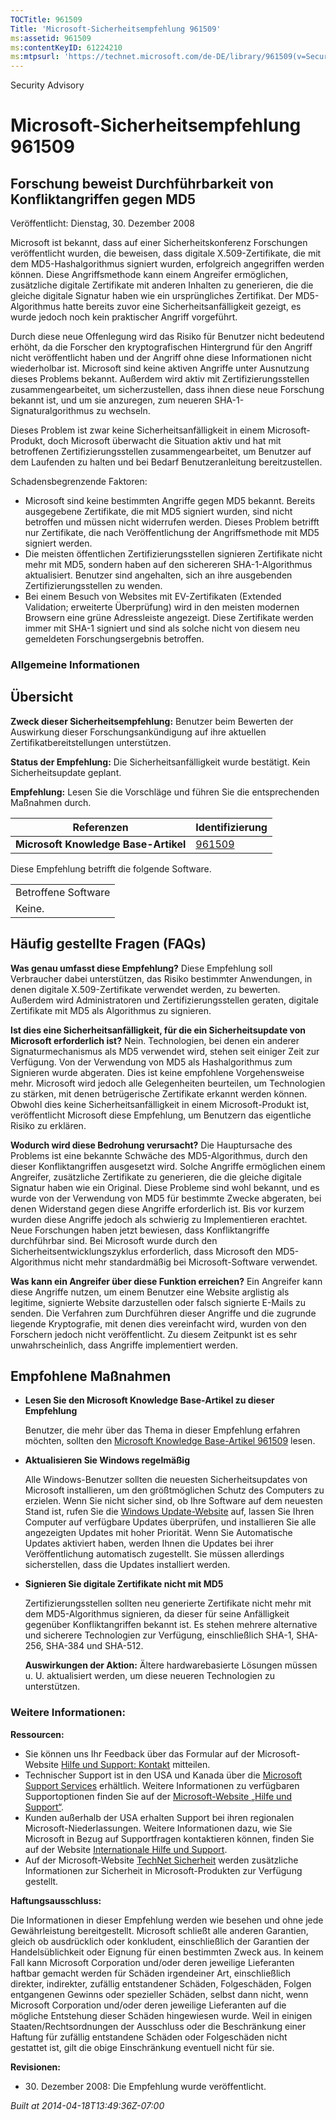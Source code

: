 ```yaml
---
TOCTitle: 961509
Title: 'Microsoft-Sicherheitsempfehlung 961509'
ms:assetid: 961509
ms:contentKeyID: 61224210
ms:mtpsurl: 'https://technet.microsoft.com/de-DE/library/961509(v=Security.10)'
---
```


Security Advisory

Microsoft-Sicherheitsempfehlung 961509
======================================

Forschung beweist Durchführbarkeit von Konfliktangriffen gegen MD5
------------------------------------------------------------------

Veröffentlicht: Dienstag, 30. Dezember 2008

Microsoft ist bekannt, dass auf einer Sicherheitskonferenz Forschungen veröffentlicht wurden, die beweisen, dass digitale X.509-Zertifikate, die mit dem MD5-Hashalgorithmus signiert wurden, erfolgreich angegriffen werden können. Diese Angriffsmethode kann einem Angreifer ermöglichen, zusätzliche digitale Zertifikate mit anderen Inhalten zu generieren, die die gleiche digitale Signatur haben wie ein ursprüngliches Zertifikat. Der MD5-Algorithmus hatte bereits zuvor eine Sicherheitsanfälligkeit gezeigt, es wurde jedoch noch kein praktischer Angriff vorgeführt.

Durch diese neue Offenlegung wird das Risiko für Benutzer nicht bedeutend erhöht, da die Forscher den kryptografischen Hintergrund für den Angriff nicht veröffentlicht haben und der Angriff ohne diese Informationen nicht wiederholbar ist. Microsoft sind keine aktiven Angriffe unter Ausnutzung dieses Problems bekannt. Außerdem wird aktiv mit Zertifizierungsstellen zusammengearbeitet, um sicherzustellen, dass ihnen diese neue Forschung bekannt ist, und um sie anzuregen, zum neueren SHA-1-Signaturalgorithmus zu wechseln.

Dieses Problem ist zwar keine Sicherheitsanfälligkeit in einem Microsoft-Produkt, doch Microsoft überwacht die Situation aktiv und hat mit betroffenen Zertifizierungsstellen zusammengearbeitet, um Benutzer auf dem Laufenden zu halten und bei Bedarf Benutzeranleitung bereitzustellen.

Schadensbegrenzende Faktoren:

-   Microsoft sind keine bestimmten Angriffe gegen MD5 bekannt. Bereits ausgegebene Zertifikate, die mit MD5 signiert wurden, sind nicht betroffen und müssen nicht widerrufen werden. Dieses Problem betrifft nur Zertifikate, die nach Veröffentlichung der Angriffsmethode mit MD5 signiert werden.
-   Die meisten öffentlichen Zertifizierungsstellen signieren Zertifikate nicht mehr mit MD5, sondern haben auf den sichereren SHA-1-Algorithmus aktualisiert. Benutzer sind angehalten, sich an ihre ausgebenden Zertifizierungsstellen zu wenden.
-   Bei einem Besuch von Websites mit EV-Zertifikaten (Extended Validation; erweiterte Überprüfung) wird in den meisten modernen Browsern eine grüne Adressleiste angezeigt. Diese Zertifikate werden immer mit SHA-1 signiert und sind als solche nicht von diesem neu gemeldeten Forschungsergebnis betroffen.

### Allgemeine Informationen

Übersicht
---------

**Zweck dieser Sicherheitsempfehlung:** Benutzer beim Bewerten der Auswirkung dieser Forschungsankündigung auf ihre aktuellen Zertifikatbereitstellungen unterstützen.

**Status der Empfehlung:** Die Sicherheitsanfälligkeit wurde bestätigt. Kein Sicherheitsupdate geplant.

**Empfehlung:** Lesen Sie die Vorschläge und führen Sie die entsprechenden Maßnahmen durch.

| Referenzen                           | Identifizierung                                  |
|--------------------------------------|--------------------------------------------------|
| **Microsoft Knowledge Base-Artikel** | [961509](http://support.microsoft.com/kb/961509) |

Diese Empfehlung betrifft die folgende Software.

|                     |
|---------------------|
| Betroffene Software |
| Keine.              |

Häufig gestellte Fragen (FAQs)
------------------------------

**Was genau umfasst diese Empfehlung?**
Diese Empfehlung soll Verbraucher dabei unterstützen, das Risiko bestimmter Anwendungen, in denen digitale X.509-Zertifikate verwendet werden, zu bewerten. Außerdem wird Administratoren und Zertifizierungsstellen geraten, digitale Zertifikate mit MD5 als Algorithmus zu signieren.

**Ist dies eine Sicherheitsanfälligkeit, für die ein Sicherheitsupdate von Microsoft erforderlich ist?**
Nein. Technologien, bei denen ein anderer Signaturmechanismus als MD5 verwendet wird, stehen seit einiger Zeit zur Verfügung. Von der Verwendung von MD5 als Hashalgorithmus zum Signieren wurde abgeraten. Dies ist keine empfohlene Vorgehensweise mehr. Microsoft wird jedoch alle Gelegenheiten beurteilen, um Technologien zu stärken, mit denen betrügerische Zertifikate erkannt werden können. Obwohl dies keine Sicherheitsanfälligkeit in einem Microsoft-Produkt ist, veröffentlicht Microsoft diese Empfehlung, um Benutzern das eigentliche Risiko zu erklären.

**Wodurch wird diese Bedrohung verursacht?**
Die Hauptursache des Problems ist eine bekannte Schwäche des MD5-Algorithmus, durch den dieser Konfliktangriffen ausgesetzt wird. Solche Angriffe ermöglichen einem Angreifer, zusätzliche Zertifikate zu generieren, die die gleiche digitale Signatur haben wie ein Original. Diese Probleme sind wohl bekannt, und es wurde von der Verwendung von MD5 für bestimmte Zwecke abgeraten, bei denen Widerstand gegen diese Angriffe erforderlich ist. Bis vor kurzem wurden diese Angriffe jedoch als schwierig zu Implementieren erachtet. Neue Forschungen haben jetzt bewiesen, dass Konfliktangriffe durchführbar sind. Bei Microsoft wurde durch den Sicherheitsentwicklungszyklus erforderlich, dass Microsoft den MD5-Algorithmus nicht mehr standardmäßig bei Microsoft-Software verwendet.

**Was kann ein Angreifer über diese Funktion erreichen?**
Ein Angreifer kann diese Angriffe nutzen, um einem Benutzer eine Website arglistig als legitime, signierte Website darzustellen oder falsch signierte E-Mails zu senden. Die Verfahren zum Durchführen dieser Angriffe und die zugrunde liegende Kryptografie, mit denen dies vereinfacht wird, wurden von den Forschern jedoch nicht veröffentlicht. Zu diesem Zeitpunkt ist es sehr unwahrscheinlich, dass Angriffe implementiert werden.

Empfohlene Maßnahmen
--------------------

-   **Lesen Sie den Microsoft Knowledge Base-Artikel zu dieser Empfehlung**

    Benutzer, die mehr über das Thema in dieser Empfehlung erfahren möchten, sollten den [Microsoft Knowledge Base-Artikel 961509](http://support.microsoft.com/kb/961509) lesen.

-   **Aktualisieren Sie Windows regelmäßig**

    Alle Windows-Benutzer sollten die neuesten Sicherheitsupdates von Microsoft installieren, um den größtmöglichen Schutz des Computers zu erzielen. Wenn Sie nicht sicher sind, ob Ihre Software auf dem neuesten Stand ist, rufen Sie die [Windows Update-Website](http://windowsupdate.microsoft.com/) auf, lassen Sie Ihren Computer auf verfügbare Updates überprüfen, und installieren Sie alle angezeigten Updates mit hoher Priorität. Wenn Sie Automatische Updates aktiviert haben, werden Ihnen die Updates bei ihrer Veröffentlichung automatisch zugestellt. Sie müssen allerdings sicherstellen, dass die Updates installiert werden.

-   **Signieren Sie digitale Zertifikate nicht mit MD5**

    Zertifizierungsstellen sollten neu generierte Zertifikate nicht mehr mit dem MD5-Algorithmus signieren, da dieser für seine Anfälligkeit gegenüber Konfliktangriffen bekannt ist. Es stehen mehrere alternative und sicherere Technologien zur Verfügung, einschließlich SHA-1, SHA-256, SHA-384 und SHA-512.

    **Auswirkungen der Aktion:** Ältere hardwarebasierte Lösungen müssen u. U. aktualisiert werden, um diese neueren Technologien zu unterstützen.

### Weitere Informationen:

**Ressourcen:**

-   Sie können uns Ihr Feedback über das Formular auf der Microsoft-Website [Hilfe und Support: Kontakt](https://support.microsoft.com/common/survey.aspx?scid=sw;en;1257&amp;showpage=1&amp;ws=technet&amp;sd=tech) mitteilen.
-   Technischer Support ist in den USA und Kanada über die [Microsoft Support Services](http://go.microsoft.com/fwlink/?linkid=21131) erhältlich. Weitere Informationen zu verfügbaren Supportoptionen finden Sie auf der [Microsoft-Website „Hilfe und Support“](http://support.microsoft.com/).
-   Kunden außerhalb der USA erhalten Support bei ihren regionalen Microsoft-Niederlassungen. Weitere Informationen dazu, wie Sie Microsoft in Bezug auf Supportfragen kontaktieren können, finden Sie auf der Website [Internationale Hilfe und Support](http://go.microsoft.com/fwlink/?linkid=21155).
-   Auf der Microsoft-Website [TechNet Sicherheit](http://www.microsoft.com/germany/technet/sicherheit/default.mspx) werden zusätzliche Informationen zur Sicherheit in Microsoft-Produkten zur Verfügung gestellt.

**Haftungsausschluss:**

Die Informationen in dieser Empfehlung werden wie besehen und ohne jede Gewährleistung bereitgestellt. Microsoft schließt alle anderen Garantien, gleich ob ausdrücklich oder konkludent, einschließlich der Garantien der Handelsüblichkeit oder Eignung für einen bestimmten Zweck aus. In keinem Fall kann Microsoft Corporation und/oder deren jeweilige Lieferanten haftbar gemacht werden für Schäden irgendeiner Art, einschließlich direkter, indirekter, zufällig entstandener Schäden, Folgeschäden, Folgen entgangenen Gewinns oder spezieller Schäden, selbst dann nicht, wenn Microsoft Corporation und/oder deren jeweilige Lieferanten auf die mögliche Entstehung dieser Schäden hingewiesen wurde. Weil in einigen Staaten/Rechtsordnungen der Ausschluss oder die Beschränkung einer Haftung für zufällig entstandene Schäden oder Folgeschäden nicht gestattet ist, gilt die obige Einschränkung eventuell nicht für sie.

**Revisionen:**

-   30. Dezember 2008: Die Empfehlung wurde veröffentlicht.

*Built at 2014-04-18T13:49:36Z-07:00*
